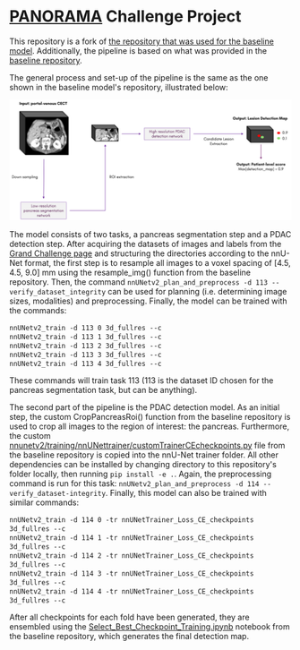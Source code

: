 # [PANORAMA](https://panorama.grand-challenge.org/) Challenge Project

This repository is a fork of [the repository that was used for the baseline model](https://github.com/DIAGNijmegen/nnUNetv2_checkpoints). Additionally, the pipeline is based on what was provided in the [baseline repository](https://github.com/DIAGNijmegen/PANORAMA_baseline).

The general process and set-up of the pipeline is the same as the one shown in the baseline model's repository, illustrated below:

![baseline](baseline_pipeline.png)

The model consists of two tasks, a pancreas segmentation step and a PDAC detection step. After acquiring the datasets of images and labels from the [Grand Challenge page](https://panorama.grand-challenge.org/datasets-imaging-labels/) and structuring the directories according to the nnU-Net format, the first step is to resample all images to a voxel spacing of [4.5, 4.5, 9.0] mm using the resample_img() function from the baseline repository. Then, the command `nnUNetv2_plan_and_preprocess -d 113 --verify_dataset_integrity` can be used for planning (i.e. determining image sizes, modalities) and preprocessing. Finally, the model can be trained with the commands:
```
nnUNetv2_train -d 113 0 3d_fullres --c
nnUNetv2_train -d 113 1 3d_fullres --c
nnUNetv2_train -d 113 2 3d_fullres --c
nnUNetv2_train -d 113 3 3d_fullres --c
nnUNetv2_train -d 113 4 3d_fullres --c
```
These commands will train task 113 (113 is the dataset ID chosen for the pancreas segmentation task, but can be anything).

The second part of the pipeline is the PDAC detection model. As an initial step, the custom CropPancreasRoi() function from the baseline repository is used to crop all images to the region of interest: the pancreas. Furthermore, the custom [nnunetv2/training/nnUNettrainer/customTrainerCEcheckpoints.py](customTrainerCEcheckpoints.py) file from the baseline repository is copied into the nnU-Net trainer folder. All other dependencies can be installed by changing directory to this repository's folder locally, then running `pip install -e .`. Again, the preprocessing command is run for this task: `nnUNetv2_plan_and_preprocess -d 114 --verify_dataset-integrity`. Finally, this model can also be trained with similar commands:
```
nnUNetv2_train -d 114 0 -tr nnUNetTrainer_Loss_CE_checkpoints 3d_fullres --c
nnUNetv2_train -d 114 1 -tr nnUNetTrainer_Loss_CE_checkpoints 3d_fullres --c
nnUNetv2_train -d 114 2 -tr nnUNetTrainer_Loss_CE_checkpoints 3d_fullres --c
nnUNetv2_train -d 114 3 -tr nnUNetTrainer_Loss_CE_checkpoints 3d_fullres --c
nnUNetv2_train -d 114 4 -tr nnUNetTrainer_Loss_CE_checkpoints 3d_fullres --c
```
After all checkpoints for each fold have been generated, they are ensembled using the [Select_Best_Checkpoint_Training.ipynb](https://github.com/DIAGNijmegen/PANORAMA_baseline/blob/main/checkpoint_selection/Select_Best_Checkpoint_Training.ipynb) notebook from the baseline repository, which generates the final detection map.
